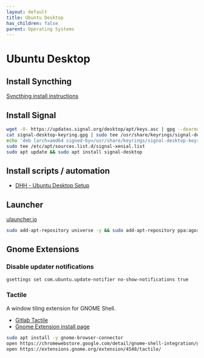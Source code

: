 ```yaml
---
layout: default
title: Ubuntu Desktop
has_children: false
parent: Operating Systems
---
```


# Ubuntu Desktop

## Install Syncthing

[Syncthing install instructions](apps/syncthing.md)

## Install Signal

```bash
wget -O- https://updates.signal.org/desktop/apt/keys.asc | gpg --dearmor > signal-desktop-keyring.gpg
cat signal-desktop-keyring.gpg | sudo tee /usr/share/keyrings/signal-desktop-keyring.gpg > /dev/null
echo 'deb [arch=amd64 signed-by=/usr/share/keyrings/signal-desktop-keyring.gpg] https://updates.signal.org/desktop/apt xenial main' |\
sudo tee /etc/apt/sources.list.d/signal-xenial.list
sudo apt update && sudo apt install signal-desktop
```

## Install scripts / automation

- [DHH - Ubuntu Desktop Setup](https://gist.github.com/dhh/159b129f511f76db3ae8adb463f70d05)

## Launcher

[ulauncher.io](https://ulauncher.io/)

```bash
sudo add-apt-repository universe -y && sudo add-apt-repository ppa:agornostal/ulauncher -y && sudo apt update && sudo apt install ulauncher
```

## Gnome Extensions

### Disable updater notifications

```bash
gsettings set com.ubuntu.update-notifier no-show-notifications true
```

### Tactile

A window tiling extension for GNOME Shell.

- [Gitlab Tactile](https://gitlab.com/lundal/tactile)
- [Gnome Extension install page](https://extensions.gnome.org/extension/4548/tactile/)

```bash
sudo apt install -y gnome-browser-connector
open https://chromewebstore.google.com/detail/gnome-shell-integration/gphhapmejobijbbhgpjhcjognlahblep
open https://extensions.gnome.org/extension/4548/tactile/
```
